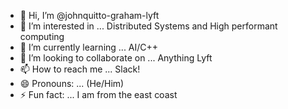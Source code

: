 - 👋 Hi, I’m @johnquitto-graham-lyft
- 👀 I’m interested in ... Distributed Systems and High performant computing
- 🌱 I’m currently learning ... AI/C++
- 💞️ I’m looking to collaborate on ... Anything Lyft
- 📫 How to reach me ... Slack!
- 😄 Pronouns: ... (He/Him)
- ⚡ Fun fact: ... I am from the east coast

<!---
johnquitto-graham-lyft/johnquitto-graham-lyft is a ✨ special ✨ repository because its `README.md` (this file) appears on your GitHub profile.
You can click the Preview link to take a look at your changes.
--->

